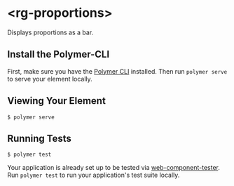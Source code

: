 # \<rg-proportions\>

Displays proportions as a bar.

## Install the Polymer-CLI

First, make sure you have the
[Polymer CLI](https://www.npmjs.com/package/polymer-cli) 
installed. Then run `polymer serve` to serve your element locally.

## Viewing Your Element

```
$ polymer serve
```

## Running Tests

```
$ polymer test
```

Your application is already set up to be tested via 
[web-component-tester](https://github.com/Polymer/web-component-tester).
Run `polymer test` to run your application's test suite locally.
